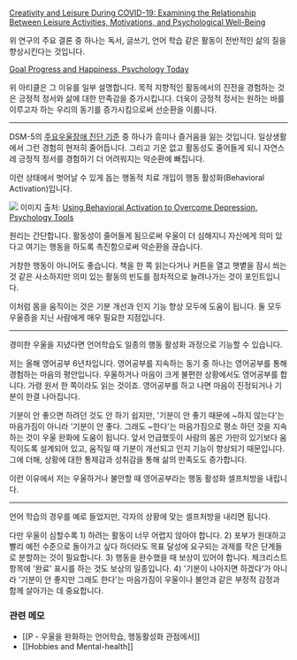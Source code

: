 [Creativity and Leisure During COVID-19: Examining the Relationship Between Leisure Activities, Motivations, and Psychological Well-Being](https://www.frontiersin.org/articles/10.3389/fpsyg.2021.609967/full#:~:text=In%20summary%2C%20increased%20time%20on%20sports,also%20predicted%20significantly%20higher%20well%2Dbeing.)

위 연구의 주요 결론 중 하나는 독서, 글쓰기, 언어 학습 같은 활동이 전반적인 삶의 질을 향상시킨다는 것입니다. 

[Goal Progress and Happiness, Psychology Today](https://www.psychologytoday.com/us/blog/dont-delay/200806/goal-progress-and-happiness#:~:text=Progress%20on%20our%20goals%20leads%20to%20more%20positive%20emotions%20and%20more%20satisfaction%20with%20life.%20It%20increases%20our%20well%2Dbeing.%20In%20turn%2C%20positive%20emotions%20contribute%20to%20our%20motivation%20to%20act.%20This%20is%20a%20win%2Dwin%20situation%20if%20we%20can%20%22just%20get%20started.%22)

위 아티클은 그 이유를 일부 설명합니다. 목적 지향적인 활동에서의 진전을 경험하는 것은 긍정적 정서와 삶에 대한 만족감을 증가시킵니다. 더욱이 긍정적 정서는 원하는 바를 이루고자 하는 우리의 동기를 증가시킴으로써 선순환을 이룹니다.

---

DSM-5의 [주요우울장애 진단 기준](https://www.mdcalc.com/calc/10195/dsm-5-criteria-major-depressive-disorder) 중 하나가 흥미나 즐거움을 잃는 것입니다. 일상생활에서 그런 경험히 현저히 줄어듭니다. 그리고 기운 없고 활동성도 줄어들게 되니 자연스레 긍정적 정서를 경험하기 더 어려워지는 악순환에 빠집니다. 

이런 상태에서 벗어날 수 있게 돕는 행동적 치료 개입이 행동 활성화(Behavioral Activation)입니다. 

![](https://i.imgur.com/T7zPPWD.png)
이미지 출처: [Using Behavioral Activation to Overcome Depression, Psychology Tools](https://www.psychologytools.com/self-help/behavioral-activation/)

원리는 간단합니다. 활동성이 줄어들게 됨으로써 우울이 더 심해지니 자신에게 의미 있다고 여기는 행동을 하도록 촉진함으로써 악순환을 끊습니다. 

거창한 행동이 아니어도 좋습니다. 책을 한 쪽 읽는다거나 커튼을 열고 햇볕을 잠시 쐬는 것 같은 사소하지만 의미 있는 활동의 빈도를 점차적으로 늘려나가는 것이 포인트입니다. 

이처럼 몸을 움직이는 것은 기분 개선과 인지 기능 향상 모두에 도움이 됩니다. 둘 모두 우울증을 지닌 사람에게 매우 필요한 지점입니다. 

---

경미한 우울을 지녔다면 언어학습도 일종의 행동 활성화 과정으로 기능할 수 있습니다. 

저는 올해 영어공부 6년차입니다. 영어공부를 지속하는 동기 중 하나는 영어공부를 통해 경험하는 마음의 평안입니다. 우울하거나 마음이 크게 불편한 상황에서도 영어공부를 합니다. 가령 원서 한 쪽이라도 읽는 것이죠. 영어공부를 하고 나면 마음이 진정되거나 기분이 한결 나아집니다. 

기분이 안 좋으면 하려던 것도 안 하기 쉽지만, '기분이 안 좋기 때문에 ~하지 않는다'는 마음가짐이 아니라 '기분이 안 좋다. 그래도 ~한다'는 마음가짐으로 평소 하던 것을 지속하는 것이 우울 완화에 도움이 됩니다. 앞서 언급했듯이 사람의 몸은 가만히 있기보다 움직이도록 설계되어 있고, 움직일 때 기분이 개선되고 인지 기능이 향상되기 때문입니다. 그에 더해, 상황에 대한 통제감과 성취감을 통해 삶의 만족도도 증가합니다. 

이런 이유에서 저는 우울하거나 불안할 때 영어공부라는 행동 활성화 셀프처방을 내립니다.  

---

언어 학습의 경우를 예로 들었지만, 각자의 상황에 맞는 셀프처방을 내리면 됩니다. 

다만 우울이 심할수록 1) 하려는 활동이 너무 어렵지 않아야 합니다. 2) 포부가 원대하고 빨리 예전 수준으로 돌아가고 싶다 하더라도 목표 달성에 요구되는 과제를 작은 단계들로 분할하는 것이 필요합니다. 3) 행동을 완수했을 때 보상이 있어야 합니다. 체크리스트 항목에 '완료' 표시를 하는 것도 보상의 일종입니다. 4) '기분이 나아지면 하겠다'가 아니라  '기분이 안 좋지만 그래도 한다'는 마음가짐이 우울이나 불안과 같은 부정적 감정과 함께 살아가는 데 중요합니다.

### 관련 메모
- [[P - 우울을 완화하는 언어학습, 행동활성화 관점에서]]
- [[Hobbies and Mental-health]]
